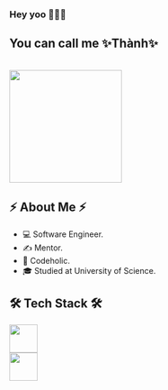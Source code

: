 ### Hey yoo 👋👋👋

<h2>You can call me ✨Thành✨</h2>
<br/>
<img src="https://user-images.githubusercontent.com/37551474/113611467-3a567d80-9657-11eb-862b-b07b4f105c6f.gif" width="200">
<h2>⚡ About Me ⚡</h2>
<ul>
  <li>💻 Software Engineer.</li>
  <li>✍️ Mentor.</li>
  <li>💬 Codeholic.</li>
  <li>🎓 Studied at University of Science.</li>
</ul>
<h2>🛠 Tech Stack 🛠</h2>
<div style="display: 'flex'">
  <div>
  <img src="https://cdn.icon-icons.com/icons2/2107/PNG/512/file_type_graphql_icon_130564.png" width="50">
  </div>
  <div>
         <img src="https://cdn.icon-icons.com/icons2/2107/PNG/512/file_type_jest_snapshot_icon_130513.png" width="50">
  </div>
</div>
